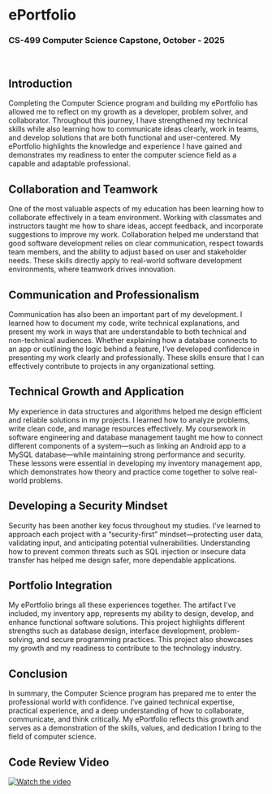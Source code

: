 # ePortfolio     
### CS-499 Computer Science Capstone, October - 2025
<br/>

## Introduction

Completing the Computer Science program and building my ePortfolio has allowed me to reflect on my growth as a developer, problem solver, and collaborator. Throughout this journey, I have strengthened my technical skills while also learning how to communicate ideas clearly, work in teams, and develop solutions that are both functional and user-centered. My ePortfolio highlights the knowledge and experience I have gained and demonstrates my readiness to enter the computer science field as a capable and adaptable professional.

## Collaboration and Teamwork

One of the most valuable aspects of my education has been learning how to collaborate effectively in a team environment. Working with classmates and instructors taught me how to share ideas, accept feedback, and incorporate suggestions to improve my work. Collaboration helped me understand that good software development relies on clear communication, respect towards team members, and the ability to adjust based on user and stakeholder needs. These skills directly apply to real-world software development environments, where teamwork drives innovation.

## Communication and Professionalism

Communication has also been an important part of my development. I learned how to document my code, write technical explanations, and present my work in ways that are understandable to both technical and non-technical audiences. Whether explaining how a database connects to an app or outlining the logic behind a feature, I’ve developed confidence in presenting my work clearly and professionally. These skills ensure that I can effectively contribute to projects in any organizational setting.

## Technical Growth and Application

My experience in data structures and algorithms helped me design efficient and reliable solutions in my projects. I learned how to analyze problems, write clean code, and manage resources effectively. My coursework in software engineering and database management taught me how to connect different components of a system—such as linking an Android app to a MySQL database—while maintaining strong performance and security. These lessons were essential in developing my inventory management app, which demonstrates how theory and practice come together to solve real-world problems.

## Developing a Security Mindset

Security has been another key focus throughout my studies. I’ve learned to approach each project with a “security-first” mindset—protecting user data, validating input, and anticipating potential vulnerabilities. Understanding how to prevent common threats such as SQL injection or insecure data transfer has helped me design safer, more dependable applications.

## Portfolio Integration

My ePortfolio brings all these experiences together. The artifact I’ve included, my inventory app, represents my ability to design, develop, and enhance functional software solutions. This project highlights different strengths such as database design, interface development, problem-solving, and secure programming practices. This project also showcases my growth and my readiness to contribute to the technology industry.

## Conclusion

In summary, the Computer Science program has prepared me to enter the professional world with confidence. I’ve gained technical expertise, practical experience, and a deep understanding of how to collaborate, communicate, and think critically. My ePortfolio reflects this growth and serves as a demonstration of the skills, values, and dedication I bring to the field of computer science.

## Code Review Video
[![Watch the video](https://img.youtube.com/vi/6qPBIsMwOGY/0.jpg)](https://www.youtube.com/watch?v=6qPBIsMwOGY)
